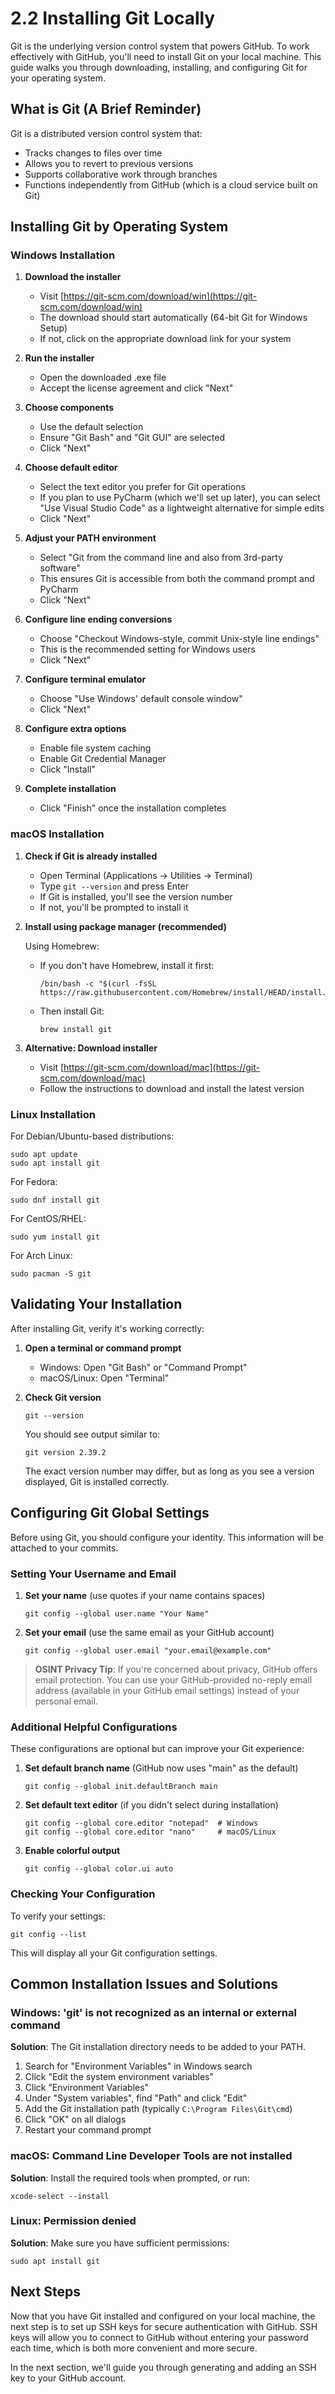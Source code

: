 # 2.2 Installing Git Locally

Git is the underlying version control system that powers GitHub. To work effectively with GitHub, you'll need to install Git on your local machine. This guide walks you through downloading, installing, and configuring Git for your operating system.

## What is Git (A Brief Reminder)

Git is a distributed version control system that:
- Tracks changes to files over time
- Allows you to revert to previous versions
- Supports collaborative work through branches
- Functions independently from GitHub (which is a cloud service built on Git)

## Installing Git by Operating System

### Windows Installation

1. **Download the installer**
   - Visit [https://git-scm.com/download/win](https://git-scm.com/download/win)
   - The download should start automatically (64-bit Git for Windows Setup)
   - If not, click on the appropriate download link for your system

2. **Run the installer**
   - Open the downloaded .exe file
   - Accept the license agreement and click "Next"

3. **Choose components**
   - Use the default selection
   - Ensure "Git Bash" and "Git GUI" are selected
   - Click "Next"

4. **Choose default editor**
   - Select the text editor you prefer for Git operations
   - If you plan to use PyCharm (which we'll set up later), you can select "Use Visual Studio Code" as a lightweight alternative for simple edits
   - Click "Next"

5. **Adjust your PATH environment**
   - Select "Git from the command line and also from 3rd-party software"
   - This ensures Git is accessible from both the command prompt and PyCharm
   - Click "Next"

6. **Configure line ending conversions**
   - Choose "Checkout Windows-style, commit Unix-style line endings"
   - This is the recommended setting for Windows users
   - Click "Next"

7. **Configure terminal emulator**
   - Choose "Use Windows' default console window"
   - Click "Next"

8. **Configure extra options**
   - Enable file system caching
   - Enable Git Credential Manager
   - Click "Install"

9. **Complete installation**
   - Click "Finish" once the installation completes

### macOS Installation

1. **Check if Git is already installed**
   - Open Terminal (Applications → Utilities → Terminal)
   - Type `git --version` and press Enter
   - If Git is installed, you'll see the version number
   - If not, you'll be prompted to install it

2. **Install using package manager (recommended)**
   
   Using Homebrew:
   - If you don't have Homebrew, install it first:
     ```
     /bin/bash -c "$(curl -fsSL https://raw.githubusercontent.com/Homebrew/install/HEAD/install.sh)"
     ```
   - Then install Git:
     ```
     brew install git
     ```

3. **Alternative: Download installer**
   - Visit [https://git-scm.com/download/mac](https://git-scm.com/download/mac)
   - Follow the instructions to download and install the latest version

### Linux Installation

For Debian/Ubuntu-based distributions:
```
sudo apt update
sudo apt install git
```

For Fedora:
```
sudo dnf install git
```

For CentOS/RHEL:
```
sudo yum install git
```

For Arch Linux:
```
sudo pacman -S git
```

## Validating Your Installation

After installing Git, verify it's working correctly:

1. **Open a terminal or command prompt**
   - Windows: Open "Git Bash" or "Command Prompt"
   - macOS/Linux: Open "Terminal"

2. **Check Git version**
   ```
   git --version
   ```
   
   You should see output similar to:
   ```
   git version 2.39.2
   ```
   
   The exact version number may differ, but as long as you see a version displayed, Git is installed correctly.

## Configuring Git Global Settings

Before using Git, you should configure your identity. This information will be attached to your commits.

### Setting Your Username and Email

1. **Set your name** (use quotes if your name contains spaces)
   ```
   git config --global user.name "Your Name"
   ```

2. **Set your email** (use the same email as your GitHub account)
   ```
   git config --global user.email "your.email@example.com"
   ```

> **OSINT Privacy Tip**: If you're concerned about privacy, GitHub offers email protection. You can use your GitHub-provided no-reply email address (available in your GitHub email settings) instead of your personal email.

### Additional Helpful Configurations

These configurations are optional but can improve your Git experience:

1. **Set default branch name** (GitHub now uses "main" as the default)
   ```
   git config --global init.defaultBranch main
   ```

2. **Set default text editor** (if you didn't select during installation)
   ```
   git config --global core.editor "notepad"  # Windows
   git config --global core.editor "nano"     # macOS/Linux
   ```

3. **Enable colorful output**
   ```
   git config --global color.ui auto
   ```

### Checking Your Configuration

To verify your settings:
```
git config --list
```

This will display all your Git configuration settings.

## Common Installation Issues and Solutions

### Windows: 'git' is not recognized as an internal or external command

**Solution**: The Git installation directory needs to be added to your PATH.
1. Search for "Environment Variables" in Windows search
2. Click "Edit the system environment variables"
3. Click "Environment Variables"
4. Under "System variables", find "Path" and click "Edit"
5. Add the Git installation path (typically `C:\Program Files\Git\cmd`)
6. Click "OK" on all dialogs
7. Restart your command prompt

### macOS: Command Line Developer Tools are not installed

**Solution**: Install the required tools when prompted, or run:
```
xcode-select --install
```

### Linux: Permission denied

**Solution**: Make sure you have sufficient permissions:
```
sudo apt install git
```

## Next Steps

Now that you have Git installed and configured on your local machine, the next step is to set up SSH keys for secure authentication with GitHub. SSH keys will allow you to connect to GitHub without entering your password each time, which is both more convenient and more secure.

In the next section, we'll guide you through generating and adding an SSH key to your GitHub account.
